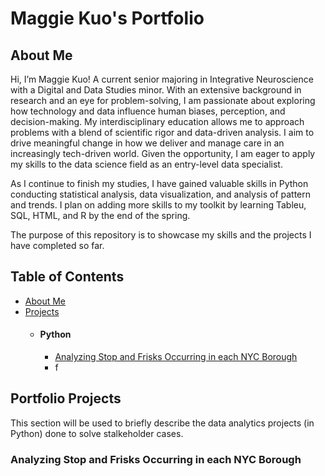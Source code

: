 # Maggie Kuo's Portfolio
## About Me
Hi, I’m Maggie Kuo! A current senior majoring in Integrative Neuroscience with a Digital and Data Studies minor. With an extensive background in research and an eye for problem-solving, I am passionate about exploring how technology and data influence human biases, perception, and decision-making. My interdisciplinary education allows me to approach problems with a blend of scientific rigor and data-driven analysis. I aim to drive meaningful change in how we deliver and manage care in an increasingly tech-driven world. Given the opportunity, I am eager to apply my skills to the data science field as an entry-level data specialist. 

As I continue to finish my studies, I have gained valuable skills in Python conducting statistical analysis, data visualization, and analysis of pattern and trends. I plan on adding more skills to my toolkit by learning Tableu, SQL, HTML, and R by the end of the spring. 

The purpose of this repository is to showcase my skills and the projects I have completed so far.


## Table of Contents
- [About Me](https://github.com/maggieigkuo/Portfolio/blob/main/README.md#about)
- [Projects](https://github.com/maggieigkuo/Portfolio/blob/main/README.md#projects)
  - #### Python
    - [Analyzing Stop and Frisks Occurring in each NYC Borough](https://github.com/maggieigkuo/Portfolio/blob/main/Stop_and_Frisk.ipynb)
    - f

## Portfolio Projects
This section will be used to briefly describe the data analytics projects (in Python) done to solve stalkeholder cases.

### Analyzing Stop and Frisks Occurring in each NYC Borough
